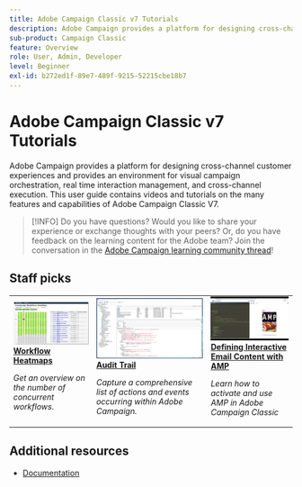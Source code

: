 ```yaml
---
title: Adobe Campaign Classic v7 Tutorials
description: Adobe Campaign provides a platform for designing cross-channel customer experiences and provides an environment for visual campaign orchestration, real time interaction management, and Cross-channel Execution. This user guide contains videos and tutorials on the many features and capabilities of Adobe Campaign Standard.
sub-product: Campaign Classic
feature: Overview
role: User, Admin, Developer
level: Beginner
exl-id: b272ed1f-89e7-489f-9215-52215cbe18b7
---
```

# Adobe Campaign Classic v7 Tutorials

Adobe Campaign provides a platform for designing cross-channel customer experiences and provides an environment for visual campaign orchestration, real time interaction management, and cross-channel execution. This user guide contains videos and tutorials on the many features and capabilities of Adobe Campaign Classic V7.

>[!INFO]
> Do you have questions? Would you like to share your experience or exchange thoughts with your peers? Or, do you have feedback on the learning content for the Adobe team? Join the conversation in the [Adobe Campaign learning community thread](https://experienceleaguecommunities.adobe.com:443/t5/adobe-campaign-classic/join-the-discussion-on-adobe-campaign-learning/td-p/419096)!

<div id="recs-overview-body-1"></div>
<div id="recs-overview-body-2"></div>
<div id="recs-overview-body-3"></div>
<div id="recs-overview-body-4"></div>
<div id="recs-overview-body-5"></div>
<div id="recs-overview-body-6"></div>

<div id="staff-picks-section">
 
## Staff picks

<table>
<tr>
  <td>
    <a href="./monitoring-campaign-classic/workflow-heatmap.md">
      <img alt="Workflow Heatmaps (video)" src="./assets/workflow-heatmap.png"/>
    </a>
    <div>
      <a href="./monitoring-campaign-classic/workflow-heatmap.md">
    <strong>Workflow Heatmaps</strong>
    </a>
    </div>
    <p>
    <em>Get an overview on the number of concurrent workflows.</em>
    <p>
  </td>
   <td>
    <a href="./monitoring-campaign-classic/audit-trail.md">
      <img alt="Audit Trail (video)" src="./assets/acc-audit-trail-thumb.png" />
    </a>
    <div>
      <a href="./monitoring-campaign-classic/audit-trail.md">
    <strong>Audit Trail</strong>
    </a>
    </div> 
    <p>
    <em>Capture a comprehensive list of actions and events occurring within Adobe Campaign.</em>
    <p>
  </td>
  <td>
    <a href="./sending-messages/email-channel/defining-interactive-email-content-with-amp.md">
      <img alt="Defining Interactive Email Content with AMP (video)" src="./assets/29940.png" />
    </a>
    <div>
      <a href="./sending-messages/email-channel/defining-interactive-email-content-with-amp.md">
    <strong>Defining Interactive Email Content with AMP</strong>
    </a>
    </div>
    <p>
    <em>Learn how to activate and use AMP in Adobe Campaign Classic </em>
    <p>
  </td>
</tr>
</table>

</div>

## Additional resources

* [Documentation](https://final-docs.campaign.adobe.com/doc/AC/en/PTF_Starting_with_Adobe_Campaign_About_Adobe_Campaign_Classic.html)
